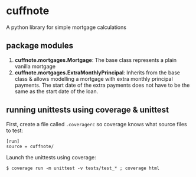 # cuffnote
A python library for simple mortgage calculations

## package modules

1. **cuffnote.mortgages.Mortgage**: The base class represents a plain vanilla mortgage
1. **cuffnote.mortgages.ExtraMonthlyPrincipal**: Inherits from the base class & allows modelling a mortgage with extra monthly principal payments. The start date of the extra payments does not have to be the same as the start date of the loan.

## running unittests using coverage & unittest

First, create a file called `.coveragerc` so coverage knows what source files to test:

```
[run]
source = cuffnote/
```

Launch the unittests using coverage:

`$ coverage run -m unittest -v tests/test_* ; coverage html`